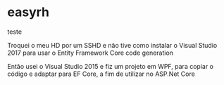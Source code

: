 # easyrh
teste

Troquei o meu HD por um SSHD e não tive como instalar o Visual Studio 2017 para usar o Entity Framework Core code generation

Então usei o Visual Studio 2015 e fiz um projeto em WPF, para copiar o código e adaptar para EF Core, a fim de utilizar no ASP.Net Core
